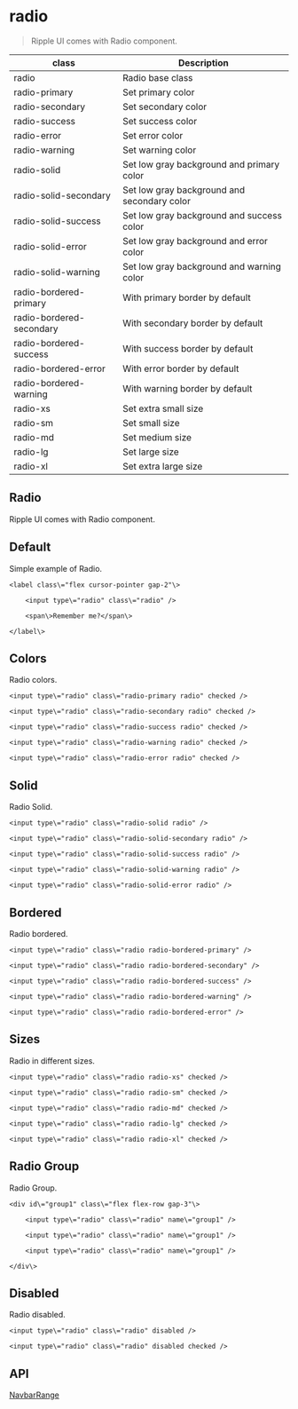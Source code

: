 # radio

> Ripple UI comes with Radio component.

| class                    | Description                                 |
| ------------------------ | ------------------------------------------- |
| radio                    | Radio base class                            |
| radio-primary            | Set primary color                           |
| radio-secondary          | Set secondary color                         |
| radio-success            | Set success color                           |
| radio-error              | Set error color                             |
| radio-warning            | Set warning color                           |
| radio-solid              | Set low gray background and primary color   |
| radio-solid-secondary    | Set low gray background and secondary color |
| radio-solid-success      | Set low gray background and success color   |
| radio-solid-error        | Set low gray background and error color     |
| radio-solid-warning      | Set low gray background and warning color   |
| radio-bordered-primary   | With primary border by default              |
| radio-bordered-secondary | With secondary border by default            |
| radio-bordered-success   | With success border by default              |
| radio-bordered-error     | With error border by default                |
| radio-bordered-warning   | With warning border by default              |
| radio-xs                 | Set extra small size                        |
| radio-sm                 | Set small size                              |
| radio-md                 | Set medium size                             |
| radio-lg                 | Set large size                              |
| radio-xl                 | Set extra large size                        |

## Radio

Ripple UI comes with Radio component.

## [​](#default)Default

Simple example of Radio.

    <label class\="flex cursor-pointer gap-2"\>

    	<input type\="radio" class\="radio" />

    	<span\>Remember me?</span\>

    </label\>

## [​](#colors)Colors

Radio colors.

    <input type\="radio" class\="radio-primary radio" checked />

    <input type\="radio" class\="radio-secondary radio" checked />

    <input type\="radio" class\="radio-success radio" checked />

    <input type\="radio" class\="radio-warning radio" checked />

    <input type\="radio" class\="radio-error radio" checked />

## [​](#solid)Solid

Radio Solid.

    <input type\="radio" class\="radio-solid radio" />

    <input type\="radio" class\="radio-solid-secondary radio" />

    <input type\="radio" class\="radio-solid-success radio" />

    <input type\="radio" class\="radio-solid-warning radio" />

    <input type\="radio" class\="radio-solid-error radio" />

## [​](#bordered)Bordered

Radio bordered.

    <input type\="radio" class\="radio radio-bordered-primary" />

    <input type\="radio" class\="radio radio-bordered-secondary" />

    <input type\="radio" class\="radio radio-bordered-success" />

    <input type\="radio" class\="radio radio-bordered-warning" />

    <input type\="radio" class\="radio radio-bordered-error" />

## [​](#sizes)Sizes

Radio in different sizes.

    <input type\="radio" class\="radio radio-xs" checked />

    <input type\="radio" class\="radio radio-sm" checked />

    <input type\="radio" class\="radio radio-md" checked />

    <input type\="radio" class\="radio radio-lg" checked />

    <input type\="radio" class\="radio radio-xl" checked />

## [​](#radio-group)Radio Group

Radio Group.

    <div id\="group1" class\="flex flex-row gap-3"\>

    	<input type\="radio" class\="radio" name\="group1" />

    	<input type\="radio" class\="radio" name\="group1" />

    	<input type\="radio" class\="radio" name\="group1" />

    </div\>

## [​](#disabled)Disabled

Radio disabled.

    <input type\="radio" class\="radio" disabled />

    <input type\="radio" class\="radio" disabled checked />

## [​](#api)API

[Navbar](/docs/components/navbar)[Range](/docs/components/range)
